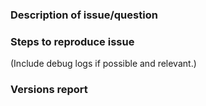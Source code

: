 <!--
Thank you for opening an issue! Here are some tips on creating a well formatted contribution.
-->

### Description of issue/question

### Steps to reproduce issue
(Include debug logs if possible and relevant.)

### Versions report
